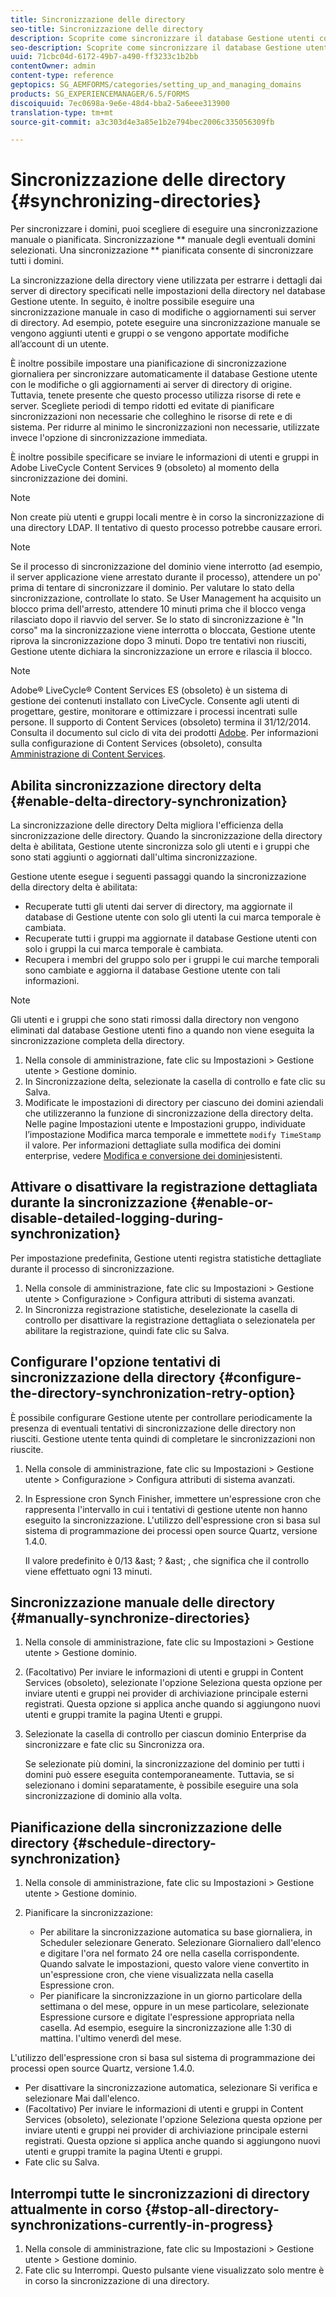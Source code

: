 ```yaml
---
title: Sincronizzazione delle directory
seo-title: Sincronizzazione delle directory
description: Scoprite come sincronizzare il database Gestione utenti con le modifiche apportate ai server di directory di origine mediante la sincronizzazione manuale o pianificata.
seo-description: Scoprite come sincronizzare il database Gestione utenti con le modifiche apportate ai server di directory di origine mediante la sincronizzazione manuale o pianificata.
uuid: 71cbc04d-6172-49b7-a490-ff3233c1b2bb
contentOwner: admin
content-type: reference
geptopics: SG_AEMFORMS/categories/setting_up_and_managing_domains
products: SG_EXPERIENCEMANAGER/6.5/FORMS
discoiquuid: 7ec0698a-9e6e-48d4-bba2-5a6eee313900
translation-type: tm+mt
source-git-commit: a3c303d4e3a85e1b2e794bec2006c335056309fb

---
```



# Sincronizzazione delle directory {#synchronizing-directories}

Per sincronizzare i domini, puoi scegliere di eseguire una sincronizzazione manuale o pianificata. Sincronizzazione ** manuale degli eventuali domini selezionati. Una sincronizzazione ** pianificata consente di sincronizzare tutti i domini.

La sincronizzazione della directory viene utilizzata per estrarre i dettagli dai server di directory specificati nelle impostazioni della directory nel database Gestione utente. In seguito, è inoltre possibile eseguire una sincronizzazione manuale in caso di modifiche o aggiornamenti sui server di directory. Ad esempio, potete eseguire una sincronizzazione manuale se vengono aggiunti utenti e gruppi o se vengono apportate modifiche all’account di un utente.

È inoltre possibile impostare una pianificazione di sincronizzazione giornaliera per sincronizzare automaticamente il database Gestione utente con le modifiche o gli aggiornamenti ai server di directory di origine. Tuttavia, tenete presente che questo processo utilizza risorse di rete e server. Scegliete periodi di tempo ridotti ed evitate di pianificare sincronizzazioni non necessarie che colleghino le risorse di rete e di sistema. Per ridurre al minimo le sincronizzazioni non necessarie, utilizzate invece l&#39;opzione di sincronizzazione immediata.

È inoltre possibile specificare se inviare le informazioni di utenti e gruppi in Adobe LiveCycle Content Services 9 (obsoleto) al momento della sincronizzazione dei domini.

>[!NOTE]
>
>Non create più utenti e gruppi locali mentre è in corso la sincronizzazione di una directory LDAP. Il tentativo di questo processo potrebbe causare errori.

>[!NOTE]
>
>Se il processo di sincronizzazione del dominio viene interrotto (ad esempio, il server applicazione viene arrestato durante il processo), attendere un po&#39; prima di tentare di sincronizzare il dominio. Per valutare lo stato della sincronizzazione, controllate lo stato. Se User Management ha acquisito un blocco prima dell&#39;arresto, attendere 10 minuti prima che il blocco venga rilasciato dopo il riavvio del server. Se lo stato di sincronizzazione è &quot;In corso&quot; ma la sincronizzazione viene interrotta o bloccata, Gestione utente riprova la sincronizzazione dopo 3 minuti. Dopo tre tentativi non riusciti, Gestione utente dichiara la sincronizzazione un errore e rilascia il blocco.

>[!NOTE]
>
>Adobe® LiveCycle® Content Services ES (obsoleto) è un sistema di gestione dei contenuti installato con LiveCycle. Consente agli utenti di progettare, gestire, monitorare e ottimizzare i processi incentrati sulle persone. Il supporto di Content Services (obsoleto) termina il 31/12/2014. Consulta il documento sul ciclo di vita dei prodotti [Adobe](https://www.adobe.com/support/products/enterprise/eol/eol_matrix.html). Per informazioni sulla configurazione di Content Services (obsoleto), consulta [Amministrazione di Content Services](https://help.adobe.com/en_US/livecycle/9.0/admin_contentservices.pdf).

## Abilita sincronizzazione directory delta {#enable-delta-directory-synchronization}

La sincronizzazione delle directory Delta migliora l&#39;efficienza della sincronizzazione delle directory. Quando la sincronizzazione della directory delta è abilitata, Gestione utente sincronizza solo gli utenti e i gruppi che sono stati aggiunti o aggiornati dall&#39;ultima sincronizzazione.

Gestione utente esegue i seguenti passaggi quando la sincronizzazione della directory delta è abilitata:

* Recuperate tutti gli utenti dai server di directory, ma aggiornate il database di Gestione utente con solo gli utenti la cui marca temporale è cambiata.
* Recuperate tutti i gruppi ma aggiornate il database Gestione utenti con solo i gruppi la cui marca temporale è cambiata.
* Recupera i membri del gruppo solo per i gruppi le cui marche temporali sono cambiate e aggiorna il database Gestione utente con tali informazioni.

>[!NOTE]
>
>Gli utenti e i gruppi che sono stati rimossi dalla directory non vengono eliminati dal database Gestione utenti fino a quando non viene eseguita la sincronizzazione completa della directory.

1. Nella console di amministrazione, fate clic su Impostazioni > Gestione utente > Gestione dominio.
1. In Sincronizzazione delta, selezionate la casella di controllo e fate clic su Salva.
1. Modificate le impostazioni di directory per ciascuno dei domini aziendali che utilizzeranno la funzione di sincronizzazione della directory delta. Nelle pagine Impostazioni utente e Impostazioni gruppo, individuate l’impostazione Modifica marca temporale e immettete `modify TimeStamp` il valore. Per informazioni dettagliate sulla modifica dei domini enterprise, vedere [Modifica e conversione dei domini](/help/forms/using/admin-help/editing-converting-existing-domains.md#editing-and-converting-existing-domains)esistenti.

## Attivare o disattivare la registrazione dettagliata durante la sincronizzazione {#enable-or-disable-detailed-logging-during-synchronization}

Per impostazione predefinita, Gestione utenti registra statistiche dettagliate durante il processo di sincronizzazione.

1. Nella console di amministrazione, fate clic su Impostazioni > Gestione utente > Configurazione > Configura attributi di sistema avanzati.
1. In Sincronizza registrazione statistiche, deselezionate la casella di controllo per disattivare la registrazione dettagliata o selezionatela per abilitare la registrazione, quindi fate clic su Salva.

## Configurare l&#39;opzione tentativi di sincronizzazione della directory {#configure-the-directory-synchronization-retry-option}

È possibile configurare Gestione utente per controllare periodicamente la presenza di eventuali tentativi di sincronizzazione delle directory non riusciti. Gestione utente tenta quindi di completare le sincronizzazioni non riuscite.

1. Nella console di amministrazione, fate clic su Impostazioni > Gestione utente > Configurazione > Configura attributi di sistema avanzati.
1. In Espressione cron Synch Finisher, immettere un&#39;espressione cron che rappresenta l&#39;intervallo in cui i tentativi di gestione utente non hanno eseguito la sincronizzazione. L&#39;utilizzo dell&#39;espressione cron si basa sul sistema di programmazione dei processi open source Quartz, versione 1.4.0.

   Il valore predefinito è 0/13 &amp;ast; ?  &amp;ast; , che significa che il controllo viene effettuato ogni 13 minuti.

## Sincronizzazione manuale delle directory {#manually-synchronize-directories}

1. Nella console di amministrazione, fate clic su Impostazioni > Gestione utente > Gestione dominio.
1. (Facoltativo) Per inviare le informazioni di utenti e gruppi in Content Services (obsoleto), selezionate l&#39;opzione Seleziona questa opzione per inviare utenti e gruppi nei provider di archiviazione principale esterni registrati. Questa opzione si applica anche quando si aggiungono nuovi utenti e gruppi tramite la pagina Utenti e gruppi.
1. Selezionate la casella di controllo per ciascun dominio Enterprise da sincronizzare e fate clic su Sincronizza ora.

   Se selezionate più domini, la sincronizzazione del dominio per tutti i domini può essere eseguita contemporaneamente. Tuttavia, se si selezionano i domini separatamente, è possibile eseguire una sola sincronizzazione di dominio alla volta.

## Pianificazione della sincronizzazione delle directory {#schedule-directory-synchronization}

1. Nella console di amministrazione, fate clic su Impostazioni > Gestione utente > Gestione dominio.
1. Pianificare la sincronizzazione:

   * Per abilitare la sincronizzazione automatica su base giornaliera, in Scheduler selezionare Generato. Selezionare Giornaliero dall&#39;elenco e digitare l&#39;ora nel formato 24 ore nella casella corrispondente. Quando salvate le impostazioni, questo valore viene convertito in un&#39;espressione cron, che viene visualizzata nella casella Espressione cron.
   * Per pianificare la sincronizzazione in un giorno particolare della settimana o del mese, oppure in un mese particolare, selezionate Espressione cursore e digitate l&#39;espressione appropriata nella casella. Ad esempio, eseguire la sincronizzazione alle 1:30 di mattina. l&#39;ultimo venerdì del mese.

L&#39;utilizzo dell&#39;espressione cron si basa sul sistema di programmazione dei processi open source Quartz, versione 1.4.0.

* Per disattivare la sincronizzazione automatica, selezionare Si verifica e selezionare Mai dall&#39;elenco.
* (Facoltativo) Per inviare le informazioni di utenti e gruppi in Content Services (obsoleto), selezionate l&#39;opzione Seleziona questa opzione per inviare utenti e gruppi nei provider di archiviazione principale esterni registrati. Questa opzione si applica anche quando si aggiungono nuovi utenti e gruppi tramite la pagina Utenti e gruppi.
* Fate clic su Salva.

## Interrompi tutte le sincronizzazioni di directory attualmente in corso {#stop-all-directory-synchronizations-currently-in-progress}

1. Nella console di amministrazione, fate clic su Impostazioni > Gestione utente > Gestione dominio.
1. Fate clic su Interrompi. Questo pulsante viene visualizzato solo mentre è in corso la sincronizzazione di una directory.

